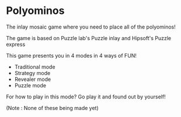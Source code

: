 # Polyominos
The inlay mosaic game where you need to place all of the polyominos!

The game is based on Puzzle lab's Puzzle inlay and Hipsoft's Puzzle express

This game presents you in 4 modes in 4 ways of FUN!

- Traditional mode
- Strategy mode
- Revealer mode
- Puzzle mode

For how to play in this mode? Go play it and found out by yourself!

(Note : None of these being made yet)
